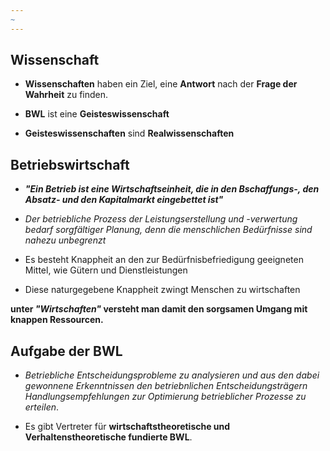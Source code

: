 ```yaml
---
~
---
```

## Wissenschaft

- **Wissenschaften** haben ein Ziel, eine **Antwort** nach der **Frage der Wahrheit** zu finden.

- **BWL** ist eine **Geisteswissenschaft**
- **Geisteswissenschaften** sind **Realwissenschaften**

## Betriebswirtschaft

- ***"Ein Betrieb ist eine Wirtschaftseinheit, die in den Bschaffungs-, den Absatz- und den Kapitalmarkt eingebettet ist"***

- *Der betriebliche Prozess der Leistungserstellung und -verwertung bedarf sorgfältiger Planung, denn die menschlichen Bedürfnisse sind nahezu unbegrenzt*

- Es besteht Knappheit an den zur Bedürfnisbefriedigung geeigneten Mittel, wie Gütern und Dienstleistungen

- Diese naturgegebene Knappheit zwingt Menschen zu wirtschaften

**unter *"Wirtschaften"* versteht man damit den sorgsamen Umgang mit knappen Ressourcen.**

## Aufgabe der BWL

- *Betriebliche Entscheidungsprobleme zu analysieren und aus den dabei gewonnene Erkenntnissen den betriebnlichen Entscheidungsträgern Handlungsempfehlungen zur Optimierung betrieblicher Prozesse zu erteilen*.

- Es gibt Vertreter für **wirtschaftstheoretische und Verhaltenstheoretische fundierte BWL**.